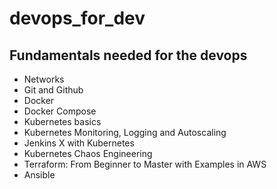 # devops_for_dev

## Fundamentals needed for the devops 
- Networks
- Git and Github
- Docker
- Docker Compose
- Kubernetes basics 
- Kubernetes Monitoring, Logging and Autoscaling
- Jenkins X with Kubernetes
- Kubernetes Chaos Engineering
- Terraform: From Beginner to Master with Examples in AWS
- Ansible
